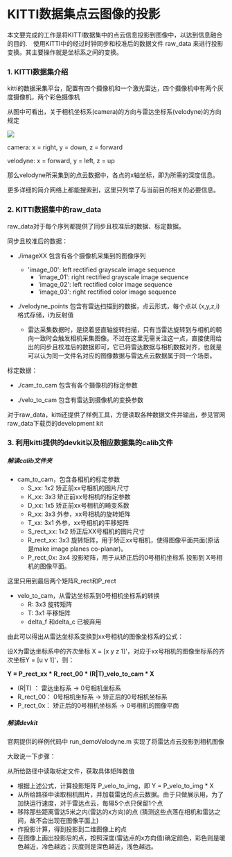 # KITTI数据集点云图像的投影


本文要完成的工作是将KITTI数据集中的点云信息投影到图像中，以达到信息融合的目的.　使用KITTI中的经过时钟同步和校准后的数据文件 raw_data 来进行投影变换。其主要操作就是坐标系之间的变换。

<!--more-->

### 1. KITTI数据集介绍

kitti的数据采集平台，配置有四个摄像机和一个激光雷达，四个摄像机中有两个灰度摄像机，两个彩色摄像机

从图中可看出，关于相机坐标系(camera)的方向与雷达坐标系(velodyne)的方向规定

![](https://pictures-1309138036.cos.ap-nanjing.myqcloud.com/img/kitti_coord.png)


camera: x = right, y = down, z = forward

velodyne: x = forward, y = left, z = up

那么velodyne所采集到的点云数据中，各点的x轴坐标，即为所需的深度信息。

更多详细的简介网络上都能搜索到，这里只列举了与当前目的相关的必要信息。

### 2. KITTI数据集中的raw_data

raw_data对于每个序列都提供了同步且校准后的数据、标定数据。

同步且校准后的数据：

- ./imageXX 包含有各个摄像机采集到的图像序列
  
  - 'image_00': left rectified grayscale image sequence
    - 'image_01': right rectified grayscale image sequence
    - 'image_02': left rectified color image sequence
    - 'image_03': right rectified color image sequence

- ./velodyne_points 包含有雷达扫描到的数据，点云形式，每个点以 (x,y,z,i) 格式存储，i为反射值
  
  - 雷达采集数据时，是绕着竖直轴旋转扫描，只有当雷达旋转到与相机的朝向一致时会触发相机采集图像。不过在这里无需关注这一点，直接使用给出的同步且校准后的数据即可，它已将雷达数据与相机数据对齐，也就是可以认为同一文件名对应的图像数据与雷达点云数据属于同一个场景。

标定数据：

- ./cam_to_cam 包含有各个摄像机的标定参数

- ./velo_to_cam 包含有雷达到摄像机的变换参数

对于raw_data，kitti还提供了样例工具，方便读取各种数据文件并输出，参见官网raw_data下载页的development kit

### 3. 利用kitti提供的devkit以及相应数据集的calib文件

##### 解读calib文件夹

- cam_to_cam，包含各相机的标定参数
  - S_xx: 1x2 矫正前xx号相机的图片尺寸
  - K_xx: 3x3 矫正前xx号相机的标定参数
  - D_xx: 1x5 矫正前xx号相机的畸变系数
  - R_xx: 3x3 外参，xx号相机的旋转矩阵
  - T_xx: 3x1 外参，xx号相机的平移矩阵
  - S_rect_xx: 1x2 矫正后XX号相机的图片尺寸
  - R_rect_xx: 3x3 旋转矩阵，用于矫正xx号相机，使得图像平面共面(原话是make image planes co-planar)。
  - P_rect_0x: 3x4 投影矩阵，用于从矫正后的0号相机坐标系 投影到 X号相机的图像平面。

这里只用到最后两个矩阵R_rect和P_rect

- velo_to_cam，从雷达坐标系到0号相机坐标系的转换
  - R: 3x3 旋转矩阵
  - T:  3x1 平移矩阵
  - delta_f 和delta_c 已被弃用

由此可以得出从雷达坐标系变换到xx号相机的图像坐标系的公式：

设X为雷达坐标系中的齐次坐标 X = [x y z 1]'，对应于xx号相机的图像坐标系的齐次坐标Y = [u v 1]'，则：

**Y = P_rect_xx * R_rect_00 * (R|T)_velo_to_cam * X**

- (R|T) ： 雷达坐标系 -> 0号相机坐标系
- R_rect_00： 0号相机坐标系 -> 矫正后的0号相机坐标系
- P_rect_0x： 矫正后的0号相机坐标系 -> 0号相机的图像平面

##### 解读devkit

官网提供的样例代码中 run_demoVelodyne.m 实现了将雷达点云投影到相机图像

大致说一下步骤：

从所给路径中读取标定文件，获取具体矩阵数值

- 根据上述公式，计算投影矩阵 P_velo_to_img，即 Y = P_velo_to_img * X
- 从所给路径中读取相机图片，并加载雷达的点云数据。由于只做展示用，为了加快运行速度，对于雷达点云，每隔5个点只保留1个点
- 移除那些距离雷达5米之内(雷达的x方向)的点 (猜测这些点落在相机和雷达之间，故不会出现在图像平面上)
- 作投影计算，得到投影到二维图像上的点
- 在图像上画出投影后的点，按照深度(雷达点的x方向值)确定颜色，彩色则是暖色越近，冷色越远；灰度则是深色越近，浅色越远。

